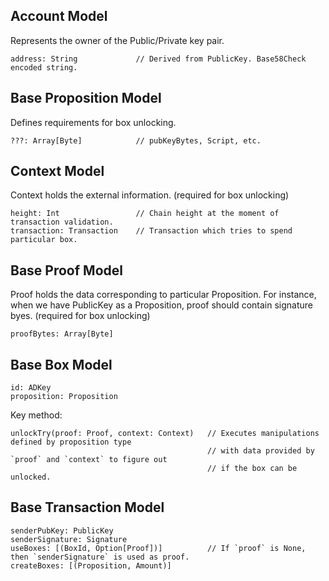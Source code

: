 
## Account Model
Represents the owner of the Public/Private key pair.

    address: String             // Derived from PublicKey. Base58Check encoded string.  

## Base Proposition Model
Defines requirements for box unlocking.

    ???: Array[Byte]            // pubKeyBytes, Script, etc.
    
## Context Model
Context holds the external information. (required for box unlocking)

    height: Int                 // Chain height at the moment of transaction validation.
    transaction: Transaction    // Transaction which tries to spend particular box.
    
## Base Proof Model
Proof holds the data corresponding to particular Proposition. 
For instance, when we have PublicKey as a Proposition, proof should contain signature byes.
(required for box unlocking)

    proofBytes: Array[Byte]
    
## Base Box Model

    id: ADKey
    proposition: Proposition
    
Key method:

    unlockTry(proof: Proof, context: Context)   // Executes manipulations defined by proposition type 
                                                // with data provided by `proof` and `context` to figure out
                                                // if the box can be unlocked.

## Base Transaction Model

    senderPubKey: PublicKey
    senderSignature: Signature
    useBoxes: [(BoxId, Option[Proof])]          // If `proof` is None, then `senderSignature` is used as proof.
    createBoxes: [(Proposition, Amount)]

